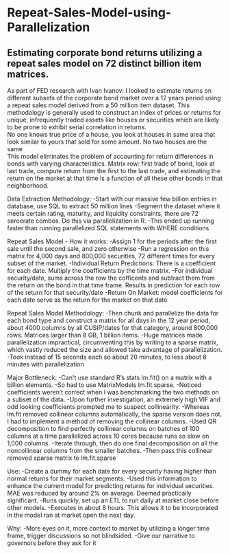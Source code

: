 # Repeat-Sales-Model-using-Parallelization
## Estimating corporate bond returns utilizing a repeat sales model on 72 distinct billion item matrices.
As part of FED research with Ivan Ivanov: I looked to estimate returns on different subsets of the corporate bond market over a 12 years period using a repeat sales model derived from a 50 million item dataset. 
This methodology is generally used to construct an index of prices or returns for unique, infrequently traded assets like houses or securities which are likely to be prone to exhibit serial correlation in returns.  
No one knows true price of a house, you look at houses in same area that look similar to yours that sold for some amount. No two houses are the same  
This model eliminates the problem of accounting for return differences in bonds with varying characteristics. 
Matrix row: first trade of bond, look at last trade, compute return from the first to the last trade, and estimating the return on the market at that time is a function of all these other bonds in that neighborhood. 

Data Extraction Methodology:
-Start with our massive few billion entries in database, use SQL to extract 50 million lines 
-Segment the dataset where it meets certain rating, maturity, and liquidity constraints, there are 72 seroerate combos. Do this via parallelization in R.
-This ended up running faster than running parallelized SQL statements with WHERE conditions 

Repeat Sales Model - How it works:
-Assign 1 for the periods after the first sale until the second sale, and zero otherwise
-Run a regression on this matrix for 4,000 days and 800,000 securities, 72 different times for every subset of the market.
-Individual Return Predictions: There is a coefficient for each date. Multiply the coefficients by the time matrix. 
-For individual security/date, sums across the row the cofficents and subtract them from the return on the bond in that time frame. Results in prediction for each row of the return for that security/date 
-Return On Market: model coefficients for each date serve as the return for the market on that date

Repeat Sales Model Methodology:
-Then chunk and parallelize the data for each bond type and construct a matrix for all days in the 12 year period, about 4000 columns by all CUSIP/dates for that category, around 800,000 rows. Matrices larger than 8 GB, 1 billion items. 
-Huge matrices made parallelization impractical, circumventing this by writing to a sparse matrix, which vastly reduced the size and allowed take advantage of parallelization.
-Took instead of 15 seconds each so about 20 minutes, to less about 8 minutes with parallelization

Major Bottleneck:
-Can't use standard R’s stats lm.fit() on a matrix with a billion elements. 
-So had to use MatrixModels lm.fit.sparse.
-Noticed coefficients weren’t correct when I was benchmarking the two methods on a subset of the data.
-Upon further investigation, an extremely high VIF and odd looking coefficients prompted me to suspect collinearity. 
-Whereas lm.fit removed collinear columns automatically, the sparse version does not. I had to implement a method of removing the collinear columns.
-Used QR decomposition to find perfectly collinear columns on batches of 100 columns at a time parallelized across 10 cores because runs so slow on 1,000 columns.
-Iterate through, then do one final decomposition on all the noncollinear columns from the smaller batches. 
-Then pass this collinear removed sparse matrix to lm.fit.sparse

Use:
-Create a dummy for each date for every security having higher than normal returns for their market segments. 
-Used this information to enhance the current model for predicting returns for individual securities. MAE was reduced by around 2% on average. Deemed practically significant.
-Runs quickly, set up an ETL to run daily at market close before other models. 
-Executes in about 8 hours. This allows it to be incorporated in the model ran at market open the next day.

Why:
-More eyes on it, more context to market by utilizing a longer time frame, trigger discussions so not blindsided.
-Give our narrative to governors before they ask for it
